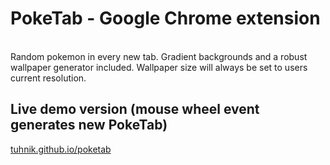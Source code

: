 # PokeTab - Google Chrome extension

<br>
Random pokemon in every new tab. Gradient backgrounds and a robust wallpaper generator included.
Wallpaper size will always be set to users current resolution.
<br>


## Live demo version (mouse wheel event generates new PokeTab)
[tuhnik.github.io/poketab](https://tuhnik.github.io/poketab/)